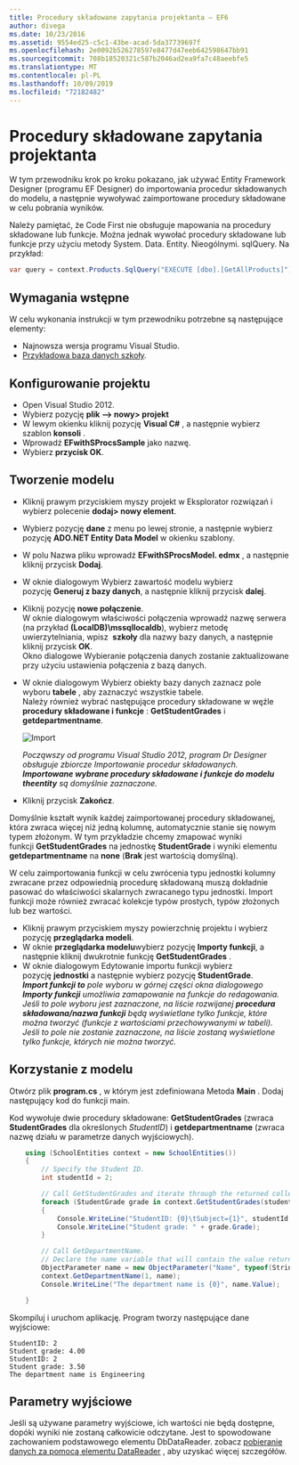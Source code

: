 ```yaml
---
title: Procedury składowane zapytania projektanta — EF6
author: divega
ms.date: 10/23/2016
ms.assetid: 9554ed25-c5c1-43be-acad-5da37739697f
ms.openlocfilehash: 2e0092b526278597e8477d47eeb642598647bb91
ms.sourcegitcommit: 708b18520321c587b2046ad2ea9fa7c48aeebfe5
ms.translationtype: MT
ms.contentlocale: pl-PL
ms.lasthandoff: 10/09/2019
ms.locfileid: "72182482"
---
```

# <a name="designer-query-stored-procedures"></a>Procedury składowane zapytania projektanta
W tym przewodniku krok po kroku pokazano, jak używać Entity Framework Designer (programu EF Designer) do importowania procedur składowanych do modelu, a następnie wywoływać zaimportowane procedury składowane w celu pobrania wyników. 

Należy pamiętać, że Code First nie obsługuje mapowania na procedury składowane lub funkcje. Można jednak wywołać procedury składowane lub funkcje przy użyciu metody System. Data. Entity. Nieogólnymi. sqlQuery. Na przykład:
``` csharp
var query = context.Products.SqlQuery("EXECUTE [dbo].[GetAllProducts]")`;
```

## <a name="prerequisites"></a>Wymagania wstępne

W celu wykonania instrukcji w tym przewodniku potrzebne są następujące elementy:

- Najnowsza wersja programu Visual Studio.
- [Przykładowa baza danych szkoły](~/ef6/resources/school-database.md).

## <a name="set-up-the-project"></a>Konfigurowanie projektu

-   Open Visual Studio 2012.
-   Wybierz pozycję **plik —&gt; nowy&gt; projekt**
-   W lewym okienku kliknij pozycję **Visual C\#** , a następnie wybierz szablon **konsoli** .
-   Wprowadź **EFwithSProcsSample** jako nazwę.
-   Wybierz **przycisk OK**.

## <a name="create-a-model"></a>Tworzenie modelu

-   Kliknij prawym przyciskiem myszy projekt w Eksplorator rozwiązań i wybierz polecenie **dodaj&gt; nowy element**.
-   Wybierz pozycję **dane** z menu po lewej stronie, a następnie wybierz pozycję **ADO.NET Entity Data Model** w okienku szablony.
-   W polu Nazwa pliku wprowadź **EFwithSProcsModel. edmx** , a następnie kliknij przycisk **Dodaj**.
-   W oknie dialogowym Wybierz zawartość modelu wybierz pozycję **Generuj z bazy danych**, a następnie kliknij przycisk **dalej**.
-   Kliknij pozycję **nowe połączenie**.  
    W oknie dialogowym właściwości połączenia wprowadź nazwę serwera (na przykład **(LocalDB)\\mssqllocaldb**), wybierz metodę uwierzytelniania, wpisz  **szkoły** dla nazwy bazy danych, a następnie kliknij przycisk **OK**.  
    Okno dialogowe Wybieranie połączenia danych zostanie zaktualizowane przy użyciu ustawienia połączenia z bazą danych.
-   W oknie dialogowym Wybierz obiekty bazy danych zaznacz pole wyboru **tabele** , aby zaznaczyć wszystkie tabele.  
    Należy również wybrać następujące procedury składowane w węźle **procedury składowane i funkcje** : **GetStudentGrades** i **getdepartmentname**. 

    ![Import](~/ef6/media/import.jpg)

    *Począwszy od programu Visual Studio 2012, program Dr Designer obsługuje zbiorcze Importowanie procedur składowanych. **Importowane wybrane procedury składowane i funkcje do modelu theentity** są domyślnie zaznaczone.*
-   Kliknij przycisk **Zakończ**.

Domyślnie kształt wynik każdej zaimportowanej procedury składowanej, która zwraca więcej niż jedną kolumnę, automatycznie stanie się nowym typem złożonym. W tym przykładzie chcemy zmapować wyniki funkcji **GetStudentGrades** na jednostkę **StudentGrade** i wyniki elementu **getdepartmentname** na **none** (**Brak** jest wartością domyślną).

W celu zaimportowania funkcji w celu zwrócenia typu jednostki kolumny zwracane przez odpowiednią procedurę składowaną muszą dokładnie pasować do właściwości skalarnych zwracanego typu jednostki. Import funkcji może również zwracać kolekcje typów prostych, typów złożonych lub bez wartości.

-   Kliknij prawym przyciskiem myszy powierzchnię projektu i wybierz pozycję **przeglądarka modeli**.
-   W oknie **przeglądarka modelu**wybierz pozycję **Importy funkcji**, a następnie kliknij dwukrotnie funkcję **GetStudentGrades** .
-   W oknie dialogowym Edytowanie importu funkcji wybierz pozycję **jednostki** a następnie wybierz pozycję **StudentGrade**.  
    ***Import funkcji to** pole wyboru w górnej części okna dialogowego **Importy funkcji** umożliwia zamapowanie na funkcje do redagowania. Jeśli to pole wyboru jest zaznaczone, na liście rozwijanej **procedura składowana/nazwa funkcji** będą wyświetlane tylko funkcje, które można tworzyć (funkcje z wartościami przechowywanymi w tabeli). Jeśli to pole nie zostanie zaznaczone, na liście zostaną wyświetlone tylko funkcje, których nie można tworzyć.*

## <a name="use-the-model"></a>Korzystanie z modelu

Otwórz plik **program.cs** , w którym jest zdefiniowana Metoda **Main** . Dodaj następujący kod do funkcji main.

Kod wywołuje dwie procedury składowane: **GetStudentGrades** (zwraca **StudentGrades** dla określonych *StudentID*) i **getdepartmentname** (zwraca nazwę działu w parametrze danych wyjściowych).  

``` csharp
    using (SchoolEntities context = new SchoolEntities())
    {
        // Specify the Student ID.
        int studentId = 2;

        // Call GetStudentGrades and iterate through the returned collection.
        foreach (StudentGrade grade in context.GetStudentGrades(studentId))
        {
            Console.WriteLine("StudentID: {0}\tSubject={1}", studentId, grade.Subject);
            Console.WriteLine("Student grade: " + grade.Grade);
        }

        // Call GetDepartmentName.
        // Declare the name variable that will contain the value returned by the output parameter.
        ObjectParameter name = new ObjectParameter("Name", typeof(String));
        context.GetDepartmentName(1, name);
        Console.WriteLine("The department name is {0}", name.Value);

    }
```

Skompiluj i uruchom aplikację. Program tworzy następujące dane wyjściowe:

```console
StudentID: 2
Student grade: 4.00
StudentID: 2
Student grade: 3.50
The department name is Engineering
```

<a name="output-parameters"></a>Parametry wyjściowe
-----------------

Jeśli są używane parametry wyjściowe, ich wartości nie będą dostępne, dopóki wyniki nie zostaną całkowicie odczytane. Jest to spowodowane zachowaniem podstawowego elementu DbDataReader. zobacz [pobieranie danych za pomocą elementu DataReader](https://go.microsoft.com/fwlink/?LinkID=398589) , aby uzyskać więcej szczegółów.
